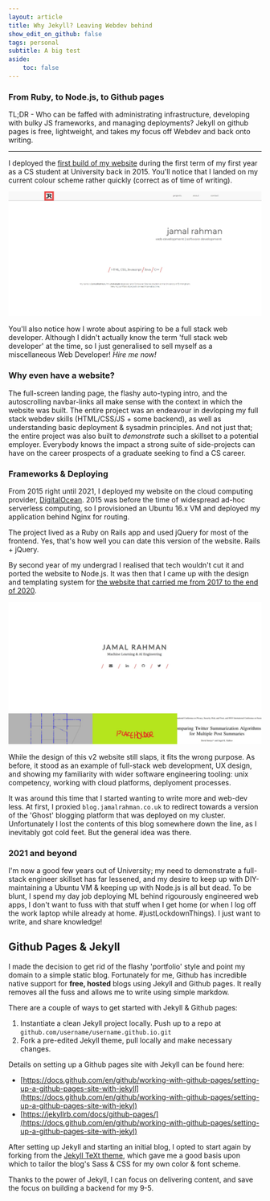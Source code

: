 ```yaml
---
layout: article
title: Why Jekyll? Leaving Webdev behind
show_edit_on_github: false
tags: personal 
subtitle: A big test
aside:
    toc: false
---
```

### From Ruby, to Node.js, to Github pages

TL;DR - Who can be faffed with administrating infrastructure, developing with bulky JS frameworks, and managing deployments? Jekyll on github pages is free, lightweight, and takes my focus off Webdev and back onto writing.

---

I deployed the [first build of my website](https://jamalrahman.co.uk/website-v1/) during the first term of my first year as a CS student at University back in 2015. You'll notice that I landed on my current colour scheme rather quickly (correct as of time of writing).

![](/assets/images/2021-01-25-website-journey/v1.jpg)

You'll also notice how I wrote about aspiring to be a full stack web developer. Although I didn't actually know the term 'full stack web developer' at the time, so I just generalised to sell myself as a miscellaneous Web Developer! *Hire me now!*

### Why even have a website?

The full-screen landing page, the flashy auto-typing intro, and the autoscrolling navbar-links all make sense with the context in which the website was built. The entire project was an endeavour in devloping my full stack webdev skills (HTML/CSS/JS + some backend), as well as understanding basic deployment & sysadmin principles. And not just that; the entire project was also built to *demonstrate* such a skillset to a potential employer. Everybody knows the impact a strong suite of side-projects can have on the career prospects of a graduate seeking to find a CS career.

### Frameworks & Deploying

From 2015 right until 2021, I deployed my website on the cloud computing provider, [DigitalOcean](https://www.Digitalocean.com). 2015 was before the time of widespread ad-hoc serverless computing, so I provisioned an Ubuntu 16.x VM and deployed my application behind Nginx for routing.

The project lived as a Ruby on Rails app and used jQuery for most of the frontend. Yes, that's how well you can date this version of the website. Rails + jQuery.

By second year of my undergrad I realised that tech wouldn't cut it and ported the website to Node.js. It was then that I came up with the design and templating system for [the website that carried me from 2017 to the end of 2020](https://jr-nodejs.herokuapp.com/).

![](/assets/images/2021-01-25-website-journey/v2.jpg)


While the design of this v2 website still slaps, it fits the wrong purpose. As before, it stood as an example of full-stack web development, UX design, and showing my familiarity with wider software engineering tooling: unix competency, working with cloud platforms, deplyoment processes.

It was around this time that I started wanting to write more and web-dev less. At first, I proxied `blog.jamalrahman.co.uk` to redirect towards a version of the 'Ghost' blogging platform that was deployed on my cluster. Unfortunately I lost the contents of this blog somewhere down the line, as I inevitably got cold feet. But the general idea was there.

### 2021 and beyond

I'm now a good few years out of University; my need to demonstrate a full-stack engineer skillset has far lessened, and my desire to keep up with DIY-maintaining a Ubuntu VM & keeping up with Node.js is all but dead. To be blunt, I spend my day job deploying ML behind rigourously engineered web apps, I don't want to fuss with that stuff when I get home (or when I log off the work laptop while already at home. #justLockdownThings). I just want to write, and share knowledge!

## Github Pages & Jekyll

I made the decision to get rid of the flashy 'portfolio' style and point my domain to a simple static blog. Fortunately for me, Github has incredible native support for **free, hosted** blogs using Jekyll and Github pages. It really removes all the fuss and allows me to write using simple markdow.

There are a couple of ways to get started with Jekyll & Github pages:
1. Instantiate a clean Jekyll project locally. Push up to a repo at `github.com/username/username.github.io.git`
2. Fork a pre-edited Jekyll theme, pull locally and make necessary changes.

Details on setting up a Github pages site with Jekyll can be found here:
* [https://docs.github.com/en/github/working-with-github-pages/setting-up-a-github-pages-site-with-jekyll](https://docs.github.com/en/github/working-with-github-pages/setting-up-a-github-pages-site-with-jekyl)
* [https://jekyllrb.com/docs/github-pages/](https://docs.github.com/en/github/working-with-github-pages/setting-up-a-github-pages-site-with-jekyl)

After setting up Jekyll and starting an initial blog, I opted to start again by forking from the [Jekyll TeXt theme](https://github.com/kitian616/jekyll-TeXt-theme), which gave me a good basis upon which to tailor the blog's Sass & CSS for my own color & font scheme.

Thanks to the power of Jekyll, I can focus on delivering content, and save the focus on building a backend for my 9-5.